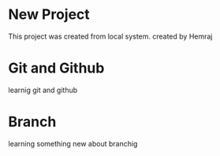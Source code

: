 # New Project 

This project was created from local system.
created by Hemraj

# Git and Github 
learnig git and github

# Branch
learning something new about branchig